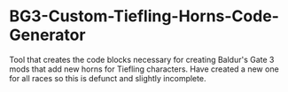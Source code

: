 # BG3-Custom-Tiefling-Horns-Code-Generator
 Tool that creates the code blocks necessary for creating Baldur's Gate 3 mods that add new horns for Tiefling characters. Have created a new one for all races so this is defunct and slightly incomplete.
